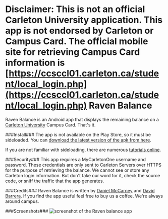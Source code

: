 Disclaimer: This is not an official Carleton University application. This app is not endorsed by Carleton or Campus Card. The official mobile site for retrieving Campus Card information is [https://ccsccl01.carleton.ca/student/local_login.php](https://ccsccl01.carleton.ca/student/local_login.php)
Raven Balance
===================

Raven Balance is an Android app that displays the remaining balance on a [Carleton University](http://www.carleton.ca) Campus Card. That's it. 

###Install###
The app is not available on the Play Store, so it must be sideloaded. You can [download the latest version of the apk from here](https://www.ccsl.carleton.ca/~dbarrera/CUBalance.apk). 

If you are not familiar with sideloading, there are numerous [tutorials
online](http://www.droid-life.com/2012/08/14/how-to-sideload-an-application-on-android-beginners-guide/).

###Security###
This app requires a MyCarletonOne username and password. These credentials are only sent to Carleton Servers over HTTPS for the purpose of retrieving the balance. We cannot see or store any Carleton login information. But don't take our word for it, check the source code, or sniff the traffic that the app generates.

###Credits###
Raven Balance is written by [Daniel McCarney](https://binaryparadox.net) and
[David Barrera](https://www.ccsl.carleton.ca/~dbarrera/). If you find the app
useful feel free to buy us a coffee. We're always around campus.

###Screenshots###
![screenshot of the Raven balance app](https://binaryparadox.net/d/CCBalanceSS.png "App Screenshot")
